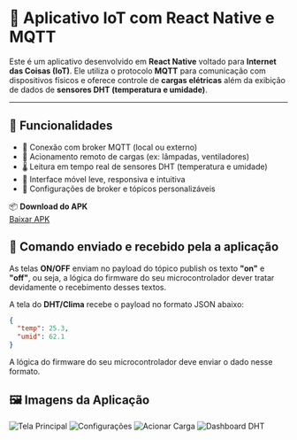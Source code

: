 # 📱 Aplicativo IoT com React Native e MQTT

Este é um aplicativo desenvolvido em **React Native** voltado para **Internet das Coisas (IoT)**. Ele utiliza o protocolo **MQTT** para comunicação com dispositivos físicos e oferece controle de **cargas elétricas** além da exibição de dados de **sensores DHT (temperatura e umidade)**.

---

## 🔧 Funcionalidades

- 📶 Conexão com broker MQTT (local ou externo)
- 🔌 Acionamento remoto de cargas (ex: lâmpadas, ventiladores)
- 🌡️ Leitura em tempo real de sensores DHT (temperatura e umidade)
- 📲 Interface móvel leve, responsiva e intuitiva
- 🔐 Configurações de broker e tópicos personalizáveis


📦 **Download do APK**  
[Baixar APK](https://expo.dev/artifacts/eas/tc1YVbZJnP4co1gXqqtZUt.apk)



## 🔧 Comando enviado e recebido pela a aplicação

As telas **ON/OFF** enviam no payload do tópico publish os texto **"on"** e **"off"**, ou seja, a lógica do firmware do seu microcontrolador dever tratar devidamente o recebimento desses textos.

A tela do **DHT/Clima** recebe o payload no formato JSON abaixo:

```json
{
  "temp": 25.3,
  "umid": 62.1
}

```

A lógica do firmware do seu microcontrolador deve enviar o dado nesse formato. 



## 🖼️ Imagens da Aplicação

![Tela Principal](https://daciosoftware.com.br/apps/ds-iot-mqtt/telas/tela1.png)
![Configurações](https://daciosoftware.com.br/apps/ds-iot-mqtt/telas/tela2.png)
![Acionar Carga](https://daciosoftware.com.br/apps/ds-iot-mqtt/telas/tela3.png)
![Dashboard DHT](https://daciosoftware.com.br/apps/ds-iot-mqtt/telas/tela4.png)




